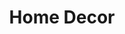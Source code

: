 ---
title: "Home Decor"
draft: false
image: "images/tulips.jpg"
description: "We are a mother daughter team specializing in farmhouse and french country decor and is passionate about making the vision for your home come true!"
blocks:
  - template: "block-image"
    heading: "Welcome"
    content: "We are a mother daughter team specializing in farmhouse and french country decor and is passionate about making the vision for your home come true!"
    image: "images/flowers.jpg"
    image_alignment: "left"
    button_text: "Learn More"
    button_url: "/Shop"
  - template: "block-feature"
    heading: "Welcome To Bless Your Heart"
    content: "We are a mother daughter team specializing in farmhouse and french country decor and is passionate about making the vision for your home come true!"
    image: "images/flower.jpg"
    image_alignment: "right"
    button_text: "Learn More"
    button_url: "/Shop"
  - template: "block-image"
    heading: "Our Services"
    content: "We are a mother daughter team specializing in farmhouse and french country decor and is passionate about making the vision for your home come true!"
    image: "images/interior2.jpg"
    image_alignment: "right"
    button_text: "Learn More"
    button_url: "/Shop"
---